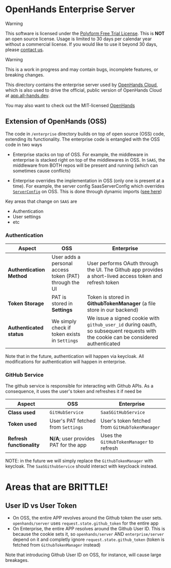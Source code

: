 # OpenHands Enterprise Server
> [!WARNING]
> This software is licensed under the [Polyform Free Trial License](./LICENSE). This is **NOT** an open source license. Usage is limited to 30 days per calendar year without a commercial license. If you would like to use it beyond 30 days, please [contact us](https://www.all-hands.dev/contact).

> [!WARNING]
> This is a work in progress and may contain bugs, incomplete features, or breaking changes.

This directory contains the enterprise server used by [OpenHands Cloud](https://github.com/All-Hands-AI/OpenHands-Cloud/), which is also used to drive
the official, public version of OpenHands Cloud at
[app.all-hands.dev](https://app.all-hands.dev).

You may also want to check out the MIT-licensed [OpenHands](https://github.com/All-Hands-AI/OpenHands)

## Extension of OpenHands (OSS)

The code in `/enterprise` directory builds on top of open source (OSS) code, extending its functionality. The enterprise code is entangled with the OSS code in two ways

- Enterprise stacks on top of OSS. For example, the middleware in enterprise is stacked right on top of the middlewares in OSS. In `SAAS`, the middleware from BOTH repos will be present and running (which can sometimes cause conflicts)

- Enterprise overrides the implementation in OSS (only one is present at a time). For example, the server config SaasServerConfig which overrides [`ServerConfig`](https://github.com/All-Hands-AI/OpenHands/blob/main/openhands/server/config/server_config.py#L8) on OSS. This is done through dynamic imports ([see here](https://github.com/All-Hands-AI/OpenHands/blob/main/openhands/server/config/server_config.py#L37-#L45))

Key areas that change on `SAAS` are

- Authentication
- User settings
- etc

### Authentication

| Aspect                    | OSS                                                    | Enterprise                                                                                                                                 |
| ------------------------- | ------------------------------------------------------ | ----------------------------------------------------------------------------------------------------------------------------------- |
| **Authentication Method** | User adds a personal access token (PAT) through the UI | User performs OAuth through the UI. The Github app provides a short-lived access token and refresh token                            |
| **Token Storage**         | PAT is stored in **Settings**                          | Token is stored in **GithubTokenManager** (a file store in our backend)                                                             |
| **Authenticated status**  | We simply check if token exists in `Settings`          | We issue a signed cookie with `github_user_id` during oauth, so subsequent requests with the cookie can be considered authenticated |

Note that in the future, authentication will happen via keycloak. All modifications for authentication will happen in enterprise.

### GitHub Service

The github service is responsible for interacting with Github APIs. As a consequence, it uses the user's token and refreshes it if need be

| Aspect                    | OSS                                    | Enterprise                                            |
| ------------------------- | -------------------------------------- | ---------------------------------------------- |
| **Class used**            | `GitHubService`                        | `SaaSGitHubService`                            |
| **Token used**            | User's PAT fetched from `Settings`     | User's token fetched from `GitHubTokenManager` |
| **Refresh functionality** | **N/A**; user provides PAT for the app | Uses the `GitHubTokenManager` to refresh       |

NOTE: in the future we will simply replace the `GithubTokenManager` with keycloak. The `SaaSGithubService` should interact with keycloack instead.

# Areas that are BRITTLE!

## User ID vs User Token

- On OSS, the entire APP revolves around the Github token the user sets. `openhands/server` uses `request.state.github_token` for the entire app
- On Enterprise, the entire APP resolves around the Github User ID. This is because the cookie sets it, so `openhands/server` AND `enterprise/server` depend on it and completly ignore `request.state.github_token` (token is fetched from `GithubTokenManager` instead)

Note that introducing Github User ID on OSS, for instance, will cause large breakages.
